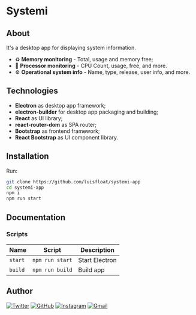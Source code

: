 # Systemi

## About

It's a desktop app for displaying system information.

* ♻️ **Memory monitoring** - Total, usage and memory free;
* 🧮 **Processor monitoring** - CPU Count, usage, free, and more.
* ⚙️ **Operational system info** - Name, type, release, user info, and more.

## Technologies

* **Electron** as desktop app framework;
* **electron-builder** for desktop app packaging and building;
* **React** as UI library;
* **react-router-dom** as SPA router;
* **Bootstrap** as frontend framework;
* **React Bootstrap** as UI component library.

## Installation

Run:

```bash
git clone https://github.com/luisfloat/systemi-app
cd systemi-app
npm i
npm run start
```

## Documentation

### Scripts

Name | Script | Description
-----|---------|-----------------
`start` | ```npm run start``` | Start Electron
`build` | ```npm run build``` | Build app

## Author

<a href="https://twitter.com/luisfloat"><img src="https://img.shields.io/badge/-Twitter-30363D?style=flat&amp;logo=twitter" alt="Twitter"/></a> <a href="https://github.com/luisfloat"><img src="https://img.shields.io/badge/-GitHub-30363D?style=flat&amp;logo=github" alt="GitHub"/></a> <a href="https://instagram.com/luisfloat"><img src="https://img.shields.io/badge/-Instagram-30363D?style=flat&amp;logo=instagram" alt="Instagram"/></a> <a href="mailto:contact@luisfloat.com"><img src="https://img.shields.io/badge/-Gmail-30363D?style=flat&amp;logo=gmail" alt="Gmail"/></a>
